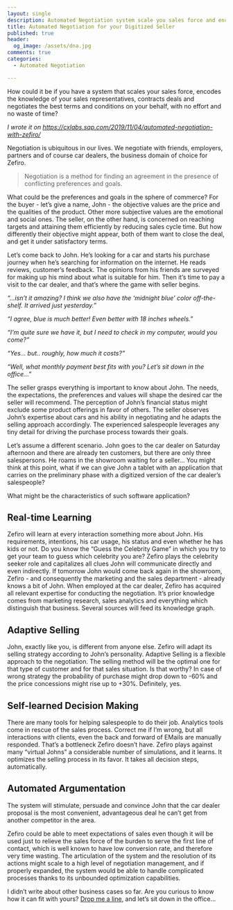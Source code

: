 ```yaml
---
layout: single
description: Automated Negotiation system scale you sales force and encode the knowledge of your sales representative.
title: Automated Negotiation for your Digitized Seller
published: true
header:
  og_image: /assets/dna.jpg
comments: true
categories:
  - Automated Negotiation

---
```

How could it be if you have a system that scales your sales force, encodes the knowledge of your sales representatives, contracts deals and negotiates the best terms and conditions on your behalf, with no effort and no waste of time?

*I wrote it on https://cxlabs.sap.com/2019/11/04/automated-negotiation-with-zefiro/*

Negotiation is ubiquitous in our lives. We negotiate with friends, employers, partners and of course car dealers, the business domain of choice for Zefiro.
>Negotiation is a method for finding an agreement in the presence of conflicting preferences and goals.

What could be the preferences and goals in the sphere of commerce? For the buyer - let’s give a name, John - the objective values are the price and the qualities of the product. Other more subjective values are the emotional and social ones. The seller, on the other hand, is concerned on reaching targets and attaining them efficiently by reducing sales cycle time. But how differently their objective might appear, both of them want to close the deal, and get it under satisfactory terms.

Let’s come back to John. He’s looking for a car and starts his purchase journey when he’s searching for information on the internet. He reads reviews, customer’s feedback. The opinions from his friends are surveyed for making up his mind about what is suitable for him. Then it’s time to pay a visit to the car dealer, and that’s where the game with seller begins.

_“...isn’t it amazing? I think we also have the ‘midnight blue’ color off-the-shelf. It arrived just yesterday.”_

_“I agree, blue is much better! Even better with 18 inches wheels.”_

_“I’m quite sure we have it, but I need to check in my computer, would you come?”_

_“Yes… but.. roughly, how much it costs?”_

_“Well, what monthly payment best fits with you? Let’s sit down in the office…”_

The seller grasps everything is important to know about John. The needs, the expectations, the preferences and values will shape the desired car the seller will recommend. The perception of John’s financial status might exclude some product offerings in favor of others. The seller observes John’s expertise about cars and his ability in negotiating and he adapts the selling approach accordingly. The experienced salespeople leverages any tiny detail for driving the purchase process towards their goals.

Let’s assume a different scenario. John goes to the car dealer on Saturday afternoon and there are already ten customers, but there are only three salespersons. He roams in the showroom waiting for a seller…
You might think at this point, what if we can give John a tablet with an application that carries on the preliminary phase with a digitized version of the car dealer’s salespeople?

What might be the characteristics of such software application?

## Real-time Learning
Zefiro will learn at every interaction something more about John. His requirements, intentions, his car usage, his status and even whether he has kids or not. Do you know the “Guess the Celebrity Game” in which you try to get your team to guess which celebrity you are? Zefiro plays the celebrity seeker role and capitalizes all clues John will communicate directly and even indirectly. If tomorrow John would come back again in the showroom, Zefiro - and consequently the marketing and the sales department - already knows a bit of John.
When employed at the car dealer, Zefiro has acquired all relevant expertise for conducting the negotiation. It’s prior knowledge comes from marketing research, sales analytics and everything which distinguish that business. Several sources will feed its knowledge graph.

## Adaptive Selling
John, exactly like you, is different from anyone else. Zefiro will adapt its selling strategy according to John’s personality. Adaptive Selling is a flexible approach to the negotiation. The selling method will be the optimal one for that type of customer and for that sales situation. Is that worthy? In case of wrong strategy the probability of purchase might drop down to -60% and the price concessions might rise up to +30%. Definitely, yes.

## Self-learned Decision Making
There are many tools for helping salespeople to do their job. Analytics tools come in rescue of the sales process. Correct me if I’m wrong, but all interactions with clients, even the back and forward of EMails are manually responded. That’s a bottleneck Zefiro doesn’t have. Zefiro plays against  many “virtual Johns” a considerable number of simulations, and it learns. It optimizes the selling process in its favor. It takes all decision steps, automatically.

## Automated Argumentation
The system will stimulate, persuade and convince John that the car dealer proposal is the most convenient, advantageous deal he can’t get from another competitor in the area.

Zefiro could be able to meet expectations of sales even though it will be used just to relieve the sales force of the burden to serve the first line of contact, which is well known to have low conversion rate, and therefore very time wasting. The articulation of the system and the resolution of its actions might scale to a high level of negotiation management, and if properly expanded, the system would be able to handle complicated processes thanks to its unbounded optimization capabilities.

I didn’t write about other business cases so far. Are you curious to know how it can fit with yours?
[Drop me a line](mailto:giancarlo.frison@sap.com), and let’s sit down in the office…
